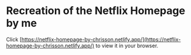 # Recreation of the Netflix Homepage by me

Click [https://netflix-homepage-by-chrisson.netlify.app/](https://netflix-homepage-by-chrisson.netlify.app/) to view it in your browser.
